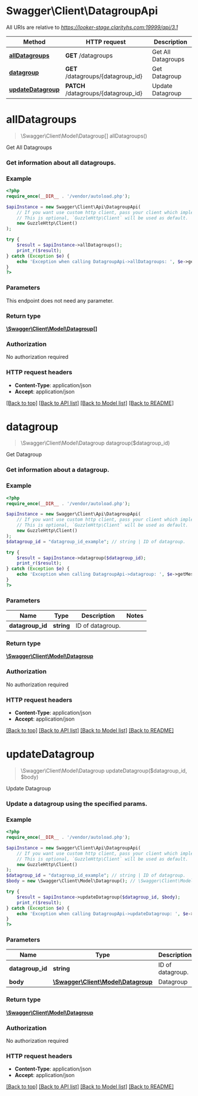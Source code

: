 # Swagger\Client\DatagroupApi

All URIs are relative to *https://looker-stage.clarityhs.com:19999/api/3.1*

Method | HTTP request | Description
------------- | ------------- | -------------
[**allDatagroups**](DatagroupApi.md#allDatagroups) | **GET** /datagroups | Get All Datagroups
[**datagroup**](DatagroupApi.md#datagroup) | **GET** /datagroups/{datagroup_id} | Get Datagroup
[**updateDatagroup**](DatagroupApi.md#updateDatagroup) | **PATCH** /datagroups/{datagroup_id} | Update Datagroup


# **allDatagroups**
> \Swagger\Client\Model\Datagroup[] allDatagroups()

Get All Datagroups

### Get information about all datagroups.

### Example
```php
<?php
require_once(__DIR__ . '/vendor/autoload.php');

$apiInstance = new Swagger\Client\Api\DatagroupApi(
    // If you want use custom http client, pass your client which implements `GuzzleHttp\ClientInterface`.
    // This is optional, `GuzzleHttp\Client` will be used as default.
    new GuzzleHttp\Client()
);

try {
    $result = $apiInstance->allDatagroups();
    print_r($result);
} catch (Exception $e) {
    echo 'Exception when calling DatagroupApi->allDatagroups: ', $e->getMessage(), PHP_EOL;
}
?>
```

### Parameters
This endpoint does not need any parameter.

### Return type

[**\Swagger\Client\Model\Datagroup[]**](../Model/Datagroup.md)

### Authorization

No authorization required

### HTTP request headers

 - **Content-Type**: application/json
 - **Accept**: application/json

[[Back to top]](#) [[Back to API list]](../../README.md#documentation-for-api-endpoints) [[Back to Model list]](../../README.md#documentation-for-models) [[Back to README]](../../README.md)

# **datagroup**
> \Swagger\Client\Model\Datagroup datagroup($datagroup_id)

Get Datagroup

### Get information about a datagroup.

### Example
```php
<?php
require_once(__DIR__ . '/vendor/autoload.php');

$apiInstance = new Swagger\Client\Api\DatagroupApi(
    // If you want use custom http client, pass your client which implements `GuzzleHttp\ClientInterface`.
    // This is optional, `GuzzleHttp\Client` will be used as default.
    new GuzzleHttp\Client()
);
$datagroup_id = "datagroup_id_example"; // string | ID of datagroup.

try {
    $result = $apiInstance->datagroup($datagroup_id);
    print_r($result);
} catch (Exception $e) {
    echo 'Exception when calling DatagroupApi->datagroup: ', $e->getMessage(), PHP_EOL;
}
?>
```

### Parameters

Name | Type | Description  | Notes
------------- | ------------- | ------------- | -------------
 **datagroup_id** | **string**| ID of datagroup. |

### Return type

[**\Swagger\Client\Model\Datagroup**](../Model/Datagroup.md)

### Authorization

No authorization required

### HTTP request headers

 - **Content-Type**: application/json
 - **Accept**: application/json

[[Back to top]](#) [[Back to API list]](../../README.md#documentation-for-api-endpoints) [[Back to Model list]](../../README.md#documentation-for-models) [[Back to README]](../../README.md)

# **updateDatagroup**
> \Swagger\Client\Model\Datagroup updateDatagroup($datagroup_id, $body)

Update Datagroup

### Update a datagroup using the specified params.

### Example
```php
<?php
require_once(__DIR__ . '/vendor/autoload.php');

$apiInstance = new Swagger\Client\Api\DatagroupApi(
    // If you want use custom http client, pass your client which implements `GuzzleHttp\ClientInterface`.
    // This is optional, `GuzzleHttp\Client` will be used as default.
    new GuzzleHttp\Client()
);
$datagroup_id = "datagroup_id_example"; // string | ID of datagroup.
$body = new \Swagger\Client\Model\Datagroup(); // \Swagger\Client\Model\Datagroup | Datagroup

try {
    $result = $apiInstance->updateDatagroup($datagroup_id, $body);
    print_r($result);
} catch (Exception $e) {
    echo 'Exception when calling DatagroupApi->updateDatagroup: ', $e->getMessage(), PHP_EOL;
}
?>
```

### Parameters

Name | Type | Description  | Notes
------------- | ------------- | ------------- | -------------
 **datagroup_id** | **string**| ID of datagroup. |
 **body** | [**\Swagger\Client\Model\Datagroup**](../Model/Datagroup.md)| Datagroup |

### Return type

[**\Swagger\Client\Model\Datagroup**](../Model/Datagroup.md)

### Authorization

No authorization required

### HTTP request headers

 - **Content-Type**: application/json
 - **Accept**: application/json

[[Back to top]](#) [[Back to API list]](../../README.md#documentation-for-api-endpoints) [[Back to Model list]](../../README.md#documentation-for-models) [[Back to README]](../../README.md)

